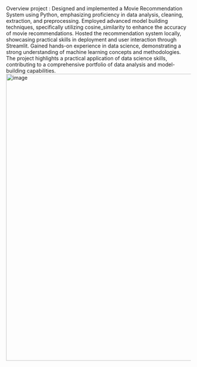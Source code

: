 Overview project : 
Designed and implemented a Movie Recommendation System using Python, emphasizing proficiency in data analysis, cleaning, extraction, and preprocessing.
Employed advanced model building techniques, specifically utilizing cosine_similarity to enhance the accuracy of movie recommendations.
Hosted the recommendation system locally, showcasing practical skills in deployment and user interaction through Streamlit.
Gained hands-on experience in data science, demonstrating a strong understanding of machine learning concepts and methodologies.
The project highlights a practical application of data science skills, contributing to a comprehensive portfolio of data analysis and model-building capabilities.
<img width="783" alt="image" src="https://github.com/sumedhwani/Movie_Recommender_System/assets/85736652/4e5c91dc-b50f-4c04-bca3-ec965098cc5b">
